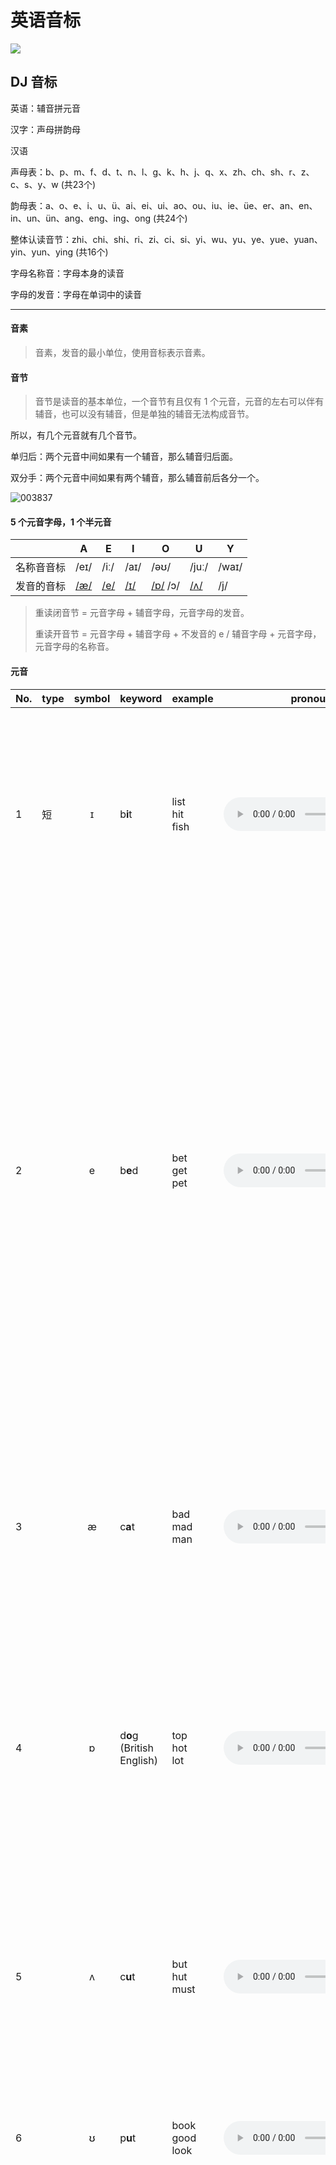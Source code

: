 # 英语音标

![](https://image.yuhaowin.com/2021/01/14/135120.jpg)

## DJ 音标

英语：辅音拼元音

汉字：声母拼韵母


汉语

声母表：b、p、m、f、d、t、n、l、g、k、h、j、q、x、zh、ch、sh、r、z、c、s、y、w (共23个)

韵母表：a、o、e、i、u、ü、ai、ei、ui、ao、ou、iu、ie、üe、er、an、en、in、un、ün、ang、eng、ing、ong (共24个)

整体认读音节：zhi、chi、shi、ri、zi、ci、si、yi、wu、yu、ye、yue、yuan、yin、yun、ying (共16个)



字母名称音：字母本身的读音

字母的发音：字母在单词中的读音

****

#### 音素

> 音素，发音的最小单位，使用音标表示音素。

#### 音节

> 音节是读音的基本单位，一个音节有且仅有 1 个元音，元音的左右可以伴有辅音，也可以没有辅音，但是单独的辅音无法构成音节。

所以，有几个元音就有几个音节。

单归后：两个元音中间如果有一个辅音，那么辅音归后面。

双分手：两个元音中间如果有两个辅音，那么辅音前后各分一个。

![003837](https://image.yuhaowin.com/2021/01/27/003837.png)

#### 5 个元音字母，1 个半元音

|            | A                                                            | E                                                            | I                                                            | O                                                            | U                                                            | Y     |
| ---------- | ------------------------------------------------------------ | ------------------------------------------------------------ | ------------------------------------------------------------ | ------------------------------------------------------------ | ------------------------------------------------------------ | ----- |
| 名称音音标 | /eɪ/                                                         | /iː/                                                         | /aɪ/                                                         | /əʊ/                                                         | /juː/                                                        | /waɪ/ |
| 发音的音标 | [/æ/](https://en-yinbiao.xiao84.com/yinbiaofayin/an-sound.html) | [/e/](https://en-yinbiao.xiao84.com/yinbiaofayin/e-sound.html) | [/ɪ/](https://en-yinbiao.xiao84.com/yinbiaofayin/i-sound.html) | [/ɒ/](https://en-yinbiao.xiao84.com/yinbiaofayin/o-sound.html) /ɔ/ | [/ʌ/](https://en-yinbiao.xiao84.com/yinbiaofayin/^-sound.html) | /j/   |

> 重读闭音节 = 元音字母 + 辅音字母，元音字母的发音。
>
> 重读开音节 = 元音字母 + 辅音字母 + 不发音的 e   /  辅音字母 + 元音字母，元音字母的名称音。


#### 元音

| No. | type | symbol | keyword                     | example                  | pronounce                                                    | remark                                                       |
| -- | ---- | :----: | --------------------------- | ------------------------ | ------------------------------------------------------------ | ------------------------------------------------------------ |
| 1  | 短   |   ɪ    | b**i**t                     | list<br/>hit<br/>fish    | <audio controls src="https://www.yingyutu.com/wp-content/uploads/2020/01/178e40c292f550.mp3"/> | 舌位低一些, 舌尖在下牙齿后方, 舌头上方空间较大. 如果再扩大就更像DJ音标的/e/这个音. 另外, 发/ɪ/时嘴角也没有/iː/那么咧开，也更放松一些。 |
| 2  |      |   e    | b**e**d                     | bet<br>get<br>pet        | <audio controls src="https://www.yingyutu.com/wp-content/uploads/2020/01/15e0d635512707.mp3"/> | 发这个音，双唇自然张开，口腔放松，舌尖在下牙齿后方，舌面平放，离开硬腭一段距离这里的/e/和那个为了引起别人注意发的那个“哎“有些相似，DJ音标的/e/和KK音标的/ɛ/标注的是 同ー个音。请特别注意，/e/在KK音标里不读DJ音标的/e/。KK音标的/e/对应DJ音标 的/er/也就是字母A的读音。所以你看见/e/时最好先确定看到的是DJ音标还是KK音标 |
| 3  |      |   æ    | c**a**t                     | bad<br>mad<br>man        | <audio controls src="https://www.yingyutu.com/wp-content/uploads/2020/01/17525053b88e04.mp3"/> | 发/æ/时，口型一定要张大，饱满，可以说，这是所有英语音素中张口最大的音。嘴角也要向两边拉伸。舌端在 下牙齿后方，但是不用刻意去顶牙 |
| 4  |      |   ɒ    | d**o**g (British English)   | top<br>hot<br>lot        | <audio controls src="https://www.yingyutu.com/wp-content/uploads/2020/01/1d05de75527303.mp3"/> | /ɒ/这个音和汉语拼音的“ao“听上去有一些相似，但并不相同。发/ɒ/这个音时， 嘴型更小，时间更短而且汉语的ao是有口型变化的，但是/ɒ/是没有口型变化的 |
| 5  |      |   ʌ    | c**u**t                     | but<br>hut<br>must       | <audio controls src="https://www.yingyutu.com/wp-content/uploads/2020/01/195b540077852e.mp3"/> | 发这个音时，舌尖在下牙齿后方，舌头平放，发音靠口腔中后方，发近似咱们中文普通话“啊“的读音，但是注 意口型没有那么大，而且要发音短(因为是短元音) |
| 6  |      |   ʊ    | p**u**t                     | book<br>good<br>look     | <audio controls src="https://www.yingyutu.com/wp-content/uploads/2020/01/150015de724569.mp3"/> | 嘴唇稍微向前撅起，形状就像是一片树叶，发音有点像“额”         |
| 7  |      |   ə    | **a**bout                   | about<br>family<br>suply | <audio controls src="https://www.yingyutu.com/wp-content/uploads/2020/01/1865705260e8de.mp3"/> | 发这个音时，嘴自然张开，唇和舌都自然放松。它很像我们中文普通话里的轻声“什么“的“么“的韵母，注意不要重读，轻轻地让气流冲出声带自然读如果把这个/ə/重读并且延长发音时间，就基本上変成了长元音/3:/这个/ə/是英语中出现频率最高的音.它的地位特殊，甚至有有单独的一个名字， schwa，中文一般称“中央元音“或“中性元音“因为这个元音发 部位在口腔中间，而且是个“中性“的音,在很多单词中都有这个/ə/。它也代表了很多元音字母在单词中的音。 |
| 8  | 长   |   iː   | sh**ee**p                   | bee<br>fee<br>pea        | <audio controls src="https://www.yingyutu.com/wp-content/uploads/2020/01/10ea0752005c81.mp3"/> | 嘴角往两侧拉开，有微笑的感觉。                               |
| 9  |      |   ɑː   | f**a**ther                  | car<br>park<br>mark      | <audio controls src="https://www.yingyutu.com/wp-content/uploads/2020/01/1706430559221e.mp3"/> | 这个长音/ɑː/和咱们中文里的“啊“也就是汉语拼音里的a，相似，但并不完全相同/ɑː/的发音口型更大，发音更靠口腔后部舌根处,另外注意这个音发音时长要足够长 |
| 10 |      |   ɔː   | f**ou**r                    | caught<br>bought<br>law  | <audio controls src="https://www.yingyutu.com/wp-content/uploads/2020/01/150209878e7525.mp3"/> | /ɔː/这个长元音和中文里的“哦“相似。发/ɔː/时，嘴唇要撅起来，也就是口型变成圆形往外凸，嘴唇肌肉较为紧 张，口腔后方发音。 |
| 11 |      |   uː   | b**oo**t                    | too<br>food<br>loose     | <audio controls src="https://www.yingyutu.com/wp-content/uploads/2020/01/167a5be2e95001.mp3"/> | 嘴巴有放松到收紧，成一个圆形。                               |
| 12 |      |   ɜː   | b**ir**d                    | her<br>person<br>learn   | <audio controls src="https://www.yingyutu.com/wp-content/uploads/2020/01/105672d335e209.mp3"/> | 发这个音时，嘴自然张开，唇和舌都自然放松。它很像我们中文普通话里的“饿“也就是与汉语拼音里的e相 似，但要确保发音时间足够长这个音在单词中是重读的长音，如果发音不重读，更短，就基本变成了另一个在英语中最常见，也是最重要的 音，/ə/，中央元音 |
| 13 | 双   |   eɪ   | m**a**ke                    | plane<br>train<br>rain   | <audio controls src="https://www.yingyutu.com/wp-content/uploads/2020/01/102e5457bddc70.mp3"/> | 实际上是由两个元音组成。就是/e/和/ɪ/ 前一后快速紧密发出，也就是说发这个音口腔是有变化的。口型收缩，舌位上移。 |
| 14 |      |   aɪ   | l**ie**                     | bike<br>nice<br>time     | <audio controls src="https://www.yingyutu.com/wp-content/uploads/2020/01/153e50047547d2.mp3"/> | 由两个元音组成，就是类似于我们汉语“啊“，发这个音口腔是有变化的 口型收缩，并且确保张嘴和口型足够大。 |
| 15 |      |   ɔɪ   | b**oy**                     | boy<br>toy<br>soy        | <audio controls src="https://www.yingyutu.com/wp-content/uploads/2020/01/1d57025e259502.mp3"/> | 发这个音口型是有变化的，口型收缩，舌位上移                   |
| 16 |      |   əʊ   | n**o**te (British English)  | open<br>hope<br>post     | <audio controls src="https://www.yingyutu.com/wp-content/uploads/2020/01/1205735e10e790.mp3"/> | 有点类似中文的“欧”                                           |
| 17 |      |   aʊ   | n**ow**                     | how<br>cow<br>allow      | <audio controls src="https://www.yingyutu.com/wp-content/uploads/2020/01/107fe55350205d.mp3"/> | 启始口型更大更饱满                                           |
| 18 |      |   ɪə   | r**ea**l                    | area<br>idea<br>various  | <audio controls src="https://www.yingyutu.com/wp-content/uploads/2020/01/172e5020475582.mp3"/> | 不要把其中的/ɪ/读成咱们中文普通话的”医”, 不要把/ə/读成普通话的”额”. |
| 19 |      |   eə   | h**air** (British English)  | hair<br>pear<br>chair    | <audio controls src="https://www.yingyutu.com/wp-content/uploads/2020/01/1dd7c70527e705.mp3"/> | 因为这个双元音包含/e/和/ə/, 所以常见的错误其实就是/e/和/ə/这两个音的常见错误. |
| 20 |      |   ʊə   | p**ure** (British English)  | tour<br>poor<br>moor     | <audio controls src="https://www.yingyutu.com/wp-content/uploads/2020/01/16e0e9d2dd050a.mp3"/> |                                                              |

#### 辅音

| No. | Symbol | Keyword      | Example                         |                                                              |      |
|-----| :----: | ------------ | ------------------------------- | ------------------------------------------------------------ | ---- |
| 1   |   p    | **p**en      | peak<br>pet<br/>pig             | <audio controls src="https://www.yingyutu.com/wp-content/uploads/2020/01/1909055f5e2250.mp3"/> |      |
| 2   |   b    | **b**ack     | beak<br/>bed<br/>big            | <audio controls src="https://www.yingyutu.com/wp-content/uploads/2020/01/151285c0f4c0e2.mp3"/> |      |
| 3   |   t    | **t**en      | tip<br/>tea<br/>test            | <audio controls src="https://www.yingyutu.com/wp-content/uploads/2020/01/10829359cfe5f0.mp3"/> |      |
| 4   |   d    | **d**ay      | dip<br/>deep<br/>desk           | <audio controls src="https://www.yingyutu.com/wp-content/uploads/2020/01/168190d2bc0e55.mp3"/> |      |
| 5   |   k    | **k**ey      | kit<br/>kate<br/>cup            | <audio controls src="https://www.yingyutu.com/wp-content/uploads/2020/01/125925059ea200.mp3"/> |      |
| 6   |   g    | **g**et      | git<br/>gate<br/>gut            | <audio controls src="https://www.yingyutu.com/wp-content/uploads/2020/01/10055f0eff8324.mp3"/> |      |
| 7   |   f    | **f**at      | fat<br/>fit<br/>ferry           | <audio controls src="https://www.yingyutu.com/wp-content/uploads/2020/01/10e80ae52ea59b.mp3"/> |      |
| 8   |   v    | **v**iew     | valley<br/>visit<br/>very       | <audio controls src="https://www.yingyutu.com/wp-content/uploads/2020/01/15431502577e90.mp3"/> |      |
| 9   |   θ    | **th**ing    | three<br/>thin<br/>thank        | <audio controls src="https://www.yingyutu.com/wp-content/uploads/2020/01/10a0250ed395b2.mp3"/> |      |
| 10  |   ð    | **th**en     | there<br/>that<br/>those        | <audio controls src="https://www.yingyutu.com/wp-content/uploads/2020/01/14045e0345392d.mp3"/> |      |
| 11  |   s    | **s**oon     | sip<br/>soon<br/>soup           | <audio controls src="https://www.yingyutu.com/wp-content/uploads/2020/01/1002a5d9e57ea2.mp3"/> |      |
| 12  |   z    | **z**ero     | zip<br/>zoom<br/>zoo            | <audio controls src="https://www.yingyutu.com/wp-content/uploads/2020/01/1005585c9702e7.mp3"/> |      |
| 13  |   ʃ    | **sh**ip     | mesh<br/>fresh<br/>harsh        | <audio controls src="https://www.yingyutu.com/wp-content/uploads/2020/01/1990e055c234e0.mp3"/> |      |
| 14  |   ʒ    | plea**s**ure | measure<br/>pleasure<br/>garage | <audio controls src="https://www.yingyutu.com/wp-content/uploads/2020/01/1ecf5001855920.mp3"/> |      |
| 15  |   h    | **h**ot      | hat<br/>hot<br/>high            | <audio controls src="https://www.yingyutu.com/wp-content/uploads/2020/01/105f85d7e20eb4.mp3"/> |      |
| 16  |   tʃ   | **ch**eer    | chuck<br/>chop<br/>choke        | <audio controls src="https://www.yingyutu.com/wp-content/uploads/2020/01/10e05de22d8554.mp3"/> |      |
| 17  |   dʒ   | **j**ump     | jug<br/>job<br/>joke            | <audio controls src="https://www.yingyutu.com/wp-content/uploads/2020/01/1ec5da0809e572.mp3"/> |      |
| 18  |   m    | su**m**      | map<br/>met<br/>room            | <audio controls src="https://www.yingyutu.com/wp-content/uploads/2020/01/104e089b571532.mp3"/> |      |
| 19  |   n    | su**n**      | nap<br/>net<br/>noon            | <audio controls src="https://www.yingyutu.com/wp-content/uploads/2020/01/189051be652970.mp3"/> |      |
| 20  |   ŋ    | su**ng**     | sing<br/>long<br/>sung          | <audio controls src="https://www.yingyutu.com/wp-content/uploads/2020/01/19022165e504be.mp3"/> |      |
| 21  |   w    | **w**et      | was<br/>why<br/>wide            | <audio controls src="https://www.yingyutu.com/wp-content/uploads/2020/01/16e4d762185c50.mp3"/> |      |
| 22  |   l    | **l**et      | lack<br/>all<br/>school         | <audio controls src="https://www.yingyutu.com/wp-content/uploads/2020/01/11e5f2d005079f.mp3"/> |      |
| 23  |   r    | **r**ed      | rat<br/>red<br/>read            | <audio controls src="https://www.yingyutu.com/wp-content/uploads/2020/01/1025097c429e59.mp3"/> |      |
| 24  |   j    | **y**et      | yes<br/>yard<br/>yellow         | <audio controls src="https://www.yingyutu.com/wp-content/uploads/2020/01/1095466ee40025.mp3"/> |      |


掐头法：

|            | F    | L    | M    | N    | S    | X     |
| ---------- | ---- | ---- | ---- | ---- | ---- | ----- |
| 名称音音标 | /ef/ | /el/ | /em/ | /en/ | /es/ | /eks/ |
| 发音的音标 | /f/  | /l/  | /m/  | /n/  | /s/  | /ks/  |

去尾法：

|            | B     | C         | D     | J      | K     | P     | T     | V     | Z     |
| ---------- | ----- | --------- | ----- | ------ | ----- | ----- | ----- | ----- | ----- |
| 名称音音标 | /bi:/ | /si:/     | /di:/ | /dʒeɪ/ | /keɪ/ | /pi:/ | /ti:/ | /vi:/ | /zi:/ |
| 发音的音标 | /b/   | /s/、 /k/ | /d/   | /dʒ/   | /k/   | /p/   | /t/   | /v/   | /z/   |

对比法，和汉语拼音对比

| G    | H    | Y    | W    | R    |
| ---- | ---- | ---- | ---- | ---- |
|      |      |      |      |      |
| /g/  | /h/  | /j/  | /w/  | /r/  |

|      |      |      |      |
| ---- | ---- | ---- | ---- |
| /tʃ/ | /ʃ/  | /dz/ | /ts/ |
| ch   | sh   | z    | c    |

|      |            |            |          |
| ---- | ---------- | ---------- | -------- |
| /ʒ/  | /θ/        | /ð/        | /ŋ/      |
| 日   | 咬舌头发 s | 咬舌头发 z | 后鼻音 n |


元音

[i:]

bee [bi:]

[i]

honey ['hʌni]

[ɪ]

kiss [kɪs]

https://www.bilibili.com/video/av500104184/

![170758](https://image.yuhaowin.com/2021/02/03/170758.png)

[e]

bed [bed]

[æ] 舌尖接触下齿，嘴巴张大。

cat [kæt]

*****

[ʌ] 舌头位置在中间，舌头要抬起来，不要抬高或者太低，并且稍微往回收。

bus [bʌs]

[ɜː] 类似中文的 呃～ 长元音

first [fɜːst]

[ə] 类似中文的 呃 短元音

ago [əˈɡəʊ]

schwa

非中央元音；非重读音节的元音，通常出现在非重点音节，非重点音节中的元音字母通过读 [ə]

[ɑː] 舌头展平，尽量往下压，舌尖接触下齿

car [kɑː]


********

KK 音标和 DJ(63)、DJ(88) 音标中辅音发音和书写完全相同。
 

